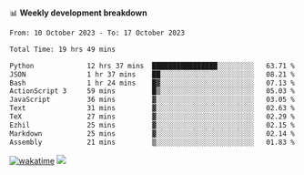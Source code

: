 📊 **Weekly development breakdown**
<!--START_SECTION:waka-->

```txt
From: 10 October 2023 - To: 17 October 2023

Total Time: 19 hrs 49 mins

Python             12 hrs 37 mins  ████████████████░░░░░░░░░   63.71 %
JSON               1 hr 37 mins    ██░░░░░░░░░░░░░░░░░░░░░░░   08.21 %
Bash               1 hr 24 mins    █▓░░░░░░░░░░░░░░░░░░░░░░░   07.13 %
ActionScript 3     59 mins         █▒░░░░░░░░░░░░░░░░░░░░░░░   05.03 %
JavaScript         36 mins         ▓░░░░░░░░░░░░░░░░░░░░░░░░   03.05 %
Text               31 mins         ▓░░░░░░░░░░░░░░░░░░░░░░░░   02.63 %
TeX                27 mins         ▓░░░░░░░░░░░░░░░░░░░░░░░░   02.29 %
Ezhil              25 mins         ▓░░░░░░░░░░░░░░░░░░░░░░░░   02.15 %
Markdown           25 mins         ▓░░░░░░░░░░░░░░░░░░░░░░░░   02.14 %
Assembly           21 mins         ▒░░░░░░░░░░░░░░░░░░░░░░░░   01.83 %
```

<!--END_SECTION:waka-->
[![wakatime](https://wakatime.com/badge/user/c6720b29-9431-4a60-bc9d-e1fb2b6bd65f.svg)](https://wakatime.com/@c6720b29-9431-4a60-bc9d-e1fb2b6bd65f)
![](https://komarev.com/ghpvc/?username=callanwu)
